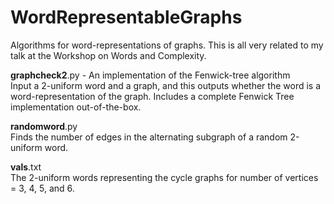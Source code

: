 # WordRepresentableGraphs
Algorithms for word-representations of graphs. This is all very related to my talk at the Workshop on Words and Complexity. 

**graphcheck2**.py - An implementation of the Fenwick-tree algorithm  
Input a 2-uniform word and a graph, and this outputs whether the word is a word-representation of the graph.
Includes a complete Fenwick Tree implementation out-of-the-box.

**randomword**.py  
Finds the number of edges in the alternating subgraph of a random 2-uniform word.  

**vals**.txt  
The 2-uniform words representing the cycle graphs for number of vertices = 3, 4, 5, and 6.   
